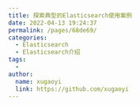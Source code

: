 ```yaml
---
title: 探索典型的Elasticsearch使用案例
date: 2022-04-13 19:24:37
permalink: /pages/68de69/
categories:
  - Elasticsearch
  - Elasticsearch介绍
tags:
  - 
author: 
  name: xugaoyi
  link: https://github.com/xugaoyi
---
```

